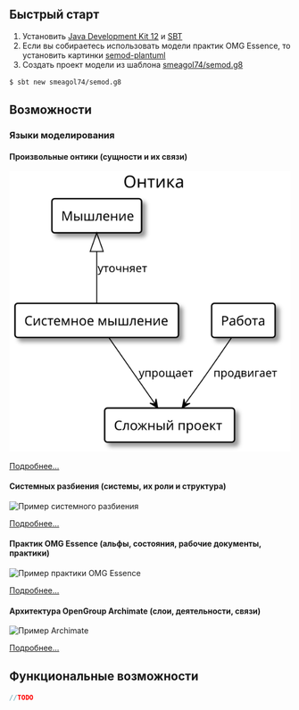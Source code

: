## Быстрый старт

1. Установить [Java Development Kit 12][jdk] и [SBT][sbt]
2. Если вы собираетесь использовать модели практик OMG Essence, то установить картинки [semod-plantuml][semod-plantuml]
3. Создать проект модели из шаблона [smeagol74/semod.g8][g8]

```bash
$ sbt new smeagol74/semod.g8
```

## Возможности

### Языки моделирования

#### Произвольные онтики (сущности и их связи)

![Пример онтики](img/ontology/Overview.svg)

[Подробнее...](ontology)

#### Системных разбиения (системы, их роли и структура)

![Пример системного разбиения](img/system/Overview.svg)

[Подробнее...](system)

#### Практик OMG Essence (альфы, состояния, рабочие документы, практики)

![Пример практики OMG Essence](img/essence/Overview.svg)

[Подробнее...](essence)

#### Архитектура OpenGroup Archimate (слои, деятельности, связи)

![Пример Archimate](img/archimate/Overview.svg)

[Подробнее...](archimate)

## Функциональные возможности

```scala
//TODO
```

[semod-plantuml]: https://github.com/smeagol74/semod-plantuml
[sbt]: https://www.scala-sbt.org/
[jdk]: https://jdk.java.net/12/
[g8]: https://github.com/smeagol74/semod.g8
